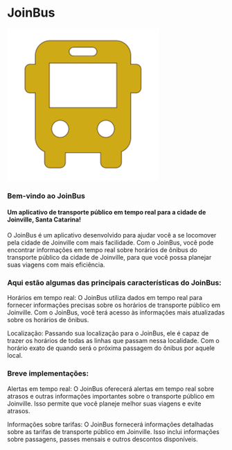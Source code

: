 # JoinBus

<div>
  <img  algin="center" alt="JoinBus" src="https://github.com/otavio27/JoinBus/blob/master/front-end/JoinBus/src/assets/joinbus.png"  class="centerImage" style="width: 350px; height: 350px">
</div>

### Bem-vindo ao JoinBus 
#### Um aplicativo de transporte público em tempo real para a cidade de Joinville, Santa Catarina!

O JoinBus é um aplicativo desenvolvido para ajudar você a se locomover pela cidade de Joinville com mais facilidade. Com o JoinBus, você pode encontrar informações em tempo real sobre horários de ônibus do transporte público da cidade de Joinville, para que você possa planejar suas viagens com mais eficiência.

### Aqui estão algumas das principais características do JoinBus:

Horários em tempo real:
O JoinBus utiliza dados em tempo real para fornecer informações precisas sobre os horários de transporte público em Joinville. 
Com o JoinBus, você terá acesso às informações mais atualizadas sobre os horários de ônibus.
    
Localização:
Passando sua localização para o JoinBus, ele é capaz de trazer os horários de todas as linhas que passam nessa localidade.
Com o horário exato de quando será o próxima passagem do ônibus por aquele local.

### Breve implementações:

Alertas em tempo real: 
O JoinBus oferecerá alertas em tempo real sobre atrasos e outras informações importantes sobre o transporte público em Joinville. 
Isso permite que você planeje melhor suas viagens e evite atrasos.

Informações sobre tarifas: 
O JoinBus fornecerá informações detalhadas sobre as tarifas de transporte público em Joinville. 
Isso inclui informações sobre passagens, passes mensais e outros descontos disponíveis.
